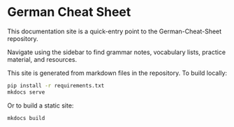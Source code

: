 # German Cheat Sheet

This documentation site is a quick-entry point to the German-Cheat-Sheet repository.

Navigate using the sidebar to find grammar notes, vocabulary lists, practice material, and resources.

This site is generated from markdown files in the repository. To build locally:

```bash
pip install -r requirements.txt
mkdocs serve
```

Or to build a static site:

```bash
mkdocs build
```
